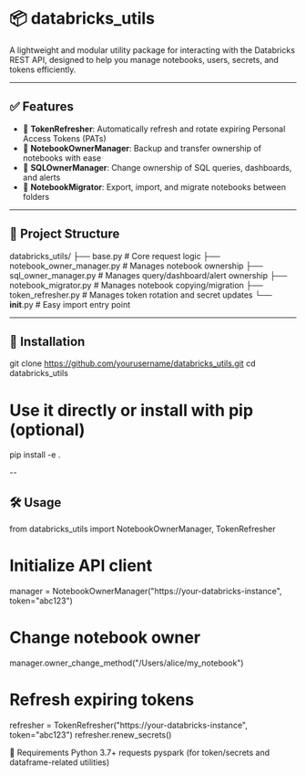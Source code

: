 # 📦 databricks_utils

A lightweight and modular utility package for interacting with the Databricks REST API, designed to help you manage notebooks, users, secrets, and tokens efficiently.

---

## ✅ Features

- 🔐 **TokenRefresher**: Automatically refresh and rotate expiring Personal Access Tokens (PATs)
- 📓 **NotebookOwnerManager**: Backup and transfer ownership of notebooks with ease
- 🧾 **SQLOwnerManager**: Change ownership of SQL queries, dashboards, and alerts
- 📁 **NotebookMigrator**: Export, import, and migrate notebooks between folders

---

## 📁 Project Structure


databricks_utils/
├── base.py                   # Core request logic
├── notebook_owner_manager.py # Manages notebook ownership
├── sql_owner_manager.py      # Manages query/dashboard/alert ownership
├── notebook_migrator.py      # Manages notebook copying/migration
├── token_refresher.py        # Manages token rotation and secret updates
└── __init__.py               # Easy import entry point



---

## 🚀 Installation

git clone https://github.com/yourusername/databricks_utils.git
cd databricks_utils
# Use it directly or install with pip (optional)
pip install -e .

--

## 🛠️ Usage
from databricks_utils import NotebookOwnerManager, TokenRefresher

# Initialize API client
manager = NotebookOwnerManager("https://your-databricks-instance", token="abc123")

# Change notebook owner
manager.owner_change_method("/Users/alice/my_notebook")

# Refresh expiring tokens
refresher = TokenRefresher("https://your-databricks-instance", token="abc123")
refresher.renew_secrets()



📌 Requirements
Python 3.7+
requests
pyspark (for token/secrets and dataframe-related utilities)
